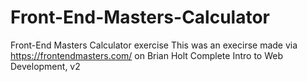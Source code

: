 # Front-End-Masters-Calculator
Front-End Masters Calculator exercise
This was an execirse made via https://frontendmasters.com/ on Brian Holt Complete Intro to Web Development, v2
